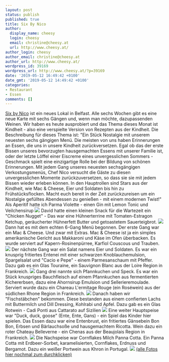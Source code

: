 ```yaml
---
layout: post
status: publish
published: true
title: Six By Nico
author:
  display_name: cheesy
  login: cheesy
  email: christine@cheesy.at
  url: http://www.cheesy.at/
author_login: cheesy
author_email: christine@cheesy.at
author_url: http://www.cheesy.at/
wordpress_id: 39169
wordpress_url: http://www.cheesy.at/?p=39169
date: '2019-05-12 16:49:42 +0100'
date_gmt: '2019-05-12 14:49:42 +0100'
categories:
- Restaurant
- Essen
comments: []
---
```

[Six by Nico](https://www.sixbynico.co.uk/) ist ein neues Lokal in Belfast. Alle sechs Wochen gibt es eine neue Karte mit sechs Gängen und, wenn man möchte, dazupassenden Weinen.
Wir haben es heute ausprobiert und das Thema dieses Monat ist Kindheit - also eine verspielte Version von Rezepten aus der Kindheit. Die Beschreibung für dieses Thema ist:
"Ein Stück Nostalgie mit unserem neuesten sechs gängigen Menü.
Die meisten von uns haben Erinnerungen an Essen, die uns in unsere Kindheit zurückversetzen. Egal ob das der erste Bissen unseres bevorzugten hausgemachten Essens mit unserer Familie ist, oder der letzte Löffel einer Eiscreme eines unvergesslichen Sommers - Geschmack spielt eine einzigartige Rolle bei der Bildung von schönen Erinnerungen.
Mit jedem Gang unseres neuesten sechsgängigen Verkostungsmenüs, Chef Nico versucht die Gäste zu diesen unvergesslichen Momente zurückzuversetzen, so dass sie sie mit jedem Bissen wieder erleben können. In den Hauptrollen sind Stars aus der Kindheit, wie Mac & Cheese, Eier und Soldaten bis hin zu Frühstücksflocken. Macht euch bereit in der Zeit zurückzureisen um ein Nostalgie gefülltes Abendessen zu genießen - mit einem modernen Twist!"
Als Aperitif hatte ich Parma Violette - einen Gin mit Lemon Tonic und Veilchensirup
![](http://www.cheesy.at/wp-content/uploads/SixByNico-1.jpg)
David hatte einen kleinen Snack für die Wartezeit ein "Chicken Nugget" - Das war eine Hühnerterrine mit Tomaten-Estragon Ketchup, geräucherter Hühnerfett Butter und getoastetem Sauerteigbrot.
![](http://www.cheesy.at/wp-content/uploads/SixByNico-2.jpg)
Dann hat es mit dem echten 6-Gang Menü begonnen. Der erste Gang war ein Mac & Cheese. Und zwar mit Extras. Mac & Cheese ist ja ein simples amerikanische Gericht aus Makkaroni und Käse im Ofen überbacken. Es wurde serviert auf Kapern-Rosinenpürree, Karfiol Couscous und Trauben.
![](http://www.cheesy.at/wp-content/uploads/SixByNico-3.jpg)
Der nächste Gang war ein Salat namens Eier und Soldaten. Es war ein knusprig fritiertes Entenei mit einer schwarzen Knoblauchemulsion, Spargelsalat und "Cacio e Pepe" - einem Parmesanschaum mit Pfeffer.
Dazu gab es ein Glas Touraine, ein Sauvignon Blanc aus der Loire Region in Frankreich.
![](http://www.cheesy.at/wp-content/uploads/SixByNico-4.jpg)
Gang drei nannte sich Pfannkuchen und Speck. Es war ein Stück knuspriges Bauchfleisch auf einem Pfannkuchen aus fermentierten Kichererbsen, dazu eine Ahornsirup Emulsion und Sellerieremoulade.
Serviert wurde dazu ein Chareau L'ermitage Rouge (ein Roséwein) aus der südlichen Rhone Region in Frankreich.
![](http://www.cheesy.at/wp-content/uploads/SixByNico-5.jpg)
Danach haben wir "Fischstäbchen" bekommen. Diese bestanden aus einem confierten Lachs mit Buttermilch und Dill Dressing, Kohlrabi und Apfel.
Dazu gab es ein Glas Rotwein - Cadi Ponti aus Cattarato auf Sizilien
![](http://www.cheesy.at/wp-content/uploads/SixByNico-6.jpg)
Eine weiter Hauptspeise war "Duck, duck, goose" (Ente, Ente, Gans) - ein Spiel das Kinder hier spielen. Das Essen dazu war eine Entenbrust, ein fritiertes Gänsebein Bon Bon, Erbsen und Bärlauchsoße und hausgemachtem Ricotta.
Wein dazu ein roter Chateau Belleverne - ein Chenas aus der Beaujolais Region in Frankreich.
![](http://www.cheesy.at/wp-content/uploads/SixByNico-7.jpg)
Die Nachspeise war Cornflakes Milch Panna Cotta. Ein Panna Cotta mit Erdbeer-Sorbet, karamelisierten, Cornflakes, Erdnuss und Bergamot. Dazu ein weißer Portwein aus Khron in Portugal.
![](http://www.cheesy.at/wp-content/uploads/SixByNico-8.jpg)
[(alle Fotos hier nochmal zum durchklicken)](http://www.cheesy.at/fotos/leben-in-belfast/six-by-nico/)
